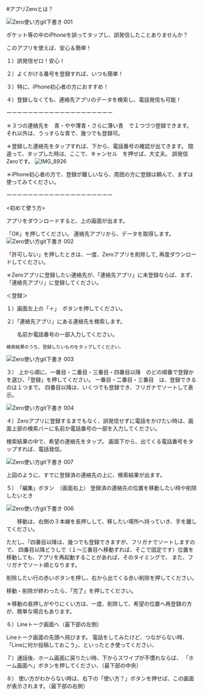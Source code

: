 #アプリZeroとは？

![Zero使い方git下書き 001](https://user-images.githubusercontent.com/101084603/197130084-1cadd9a1-ec41-4bb1-b241-62faa3385ec4.jpeg)

ポケット等の中のiPhoneを誤ってタップし、誤発信したことありませんか？

このアプリを使えば、安心＆簡単！

１）誤発信ゼロ！安心！

２）よくかける番号を登録すれば、いつも簡単！

３）特に、iPhone初心者の方におすすめ！

４）登録しなくても、連絡先アプリのデータを検索し、電話発信も可能！

ーーーーーーーーーーーーーーーーーーーー
 
＊３つの連絡先を　青・やや薄青・さらに薄い青　で１つづつ登録できます。
それ以外は、うっすらな青で、幾つでも登録可。
 
＊登録した連絡先をタップすれば、下から、電話番号の確認が出てきます。
   間違って、タップした時は、ここで、キャンセル　を押せば、大丈夫。
   誤発信Zeroです。
   ![IMG_8926](https://user-images.githubusercontent.com/101084603/197141548-5371b959-3060-41aa-b78b-c139d83bec56.PNG)

＊iPhone初心者の方で、登録が難しいなら、周囲の方に登録は頼んで、まずは使ってみてください。
 
ーーーーーーーーーーーーーーーーーーーー

<初めて使う方>

アプリをダウンロードすると、上の画面が出ます。

「OK」を押してください。
連絡先アプリから、データを取得します。
![Zero使い方git下書き 002](https://user-images.githubusercontent.com/101084603/197126220-9bdb4bce-8f2c-40c3-ba7d-ae5cb3a34d04.jpeg)

「許可しない」を押したときは、一度、Zeroアプリを削除して,
 再度ダウンロードしてください。

＊Zeroアプリに登録したい連絡先が、「連絡先アプリ」に未登録ならば、まず、「連絡先アプリ」に登録してください。



＜登録＞

１）画面左上の「＋」　ボタンを押してください。

２）「連絡先アプリ」にある連絡先を検索します。

　　名前か電話番号の一部入力してください。
  
    検索結果のうち、登録したいものをタップしてください。
  
![Zero使い方git下書き 003](https://user-images.githubusercontent.com/101084603/197132012-273c4f61-1c0a-41c4-a7c1-61996081a76d.jpeg)

３） 上から順に、一番目・二番目・三番目・四番目以降　のどの順番で登録かを選び、「登録」を押してください。
一番目・二番目・三番目　は、登録できるのは１つまで。
四番目以降は、いくつでも登録でき、フリガナでソートして表示。
     
![Zero使い方git下書き 004](https://user-images.githubusercontent.com/101084603/197132460-c145bb1a-a56a-40d2-b824-67eb1336b029.jpeg)

   
 
４）Zeroアプリに登録するまでもなく、誤発信せずに電話をかけたい時は、画面上部の検索バーに名前か電話番号の一部を入力してください。
   
   検索結果の中で、希望の連絡先をタップ。
   画面下から、出てくる電話番号をタップすれば、電話発信。
   
   ![Zero使い方git下書き 007](https://user-images.githubusercontent.com/101084603/197143702-de05ce90-a9e6-460b-ad52-29f5abf0a2c9.jpeg)


 上図のように、すでに登録済の連絡先の上に、検索結果が出ます。
 
 
 ５）　「編集」ボタン　（画面右上）
  登録済の連絡先の位置を移動したい時や削除したいとき
  
![Zero使い方git下書き 006](https://user-images.githubusercontent.com/101084603/197135703-f68a4890-5861-4a11-aa90-3f1cc0ffc8ba.jpeg)

　　移動は、右側の３本線を長押しして、移したい場所へ持っていき、手を離してください。
  
   ただし、「四番目以降は、幾つでも登録できますが、フリガナでソートしますので、
   四番目以降どうしで（１〜三番目へ移動ずれば、そこで固定です）位置を移動しても、アプリを再起動することがあれば、そのタイミングで、
   また、フリガナでソート順となります。
    
   削除したい行の赤いボタンを押し、右から出てくる赤い削除を押してください。
    
   移動・削除が終わったら、「完了」を押してください。
   
   ＊移動の長押しがやりにくい方は、一度、削除して、希望の位置へ再登録の方が、簡単な場合もあります。
      
    
６）Lineトーク画面へ（最下部の左側）
   
   Lineトーク画面の先頭へ飛びます。
   電話をしてみたけど、つながらない時、「Lineに何か投稿しておこう」、といったとき使ってください、
   

７）通話後、ホーム画面に戻りたい時、下からスワイプが不慣れならば、
  「ホーム画面へ」ボタンを押してください、（最下部の中央）
       
８） 使い方がわからない時は、右下の「使い方？」ボタンを押せば、この画面が表示されます。（最下部の右側）
 
